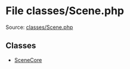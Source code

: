File classes/Scene.php
=========

Source: [classes/Scene.php](https://github.com/PrestaShop/PrestaShop/blob/1.5.0.9/classes/Scene.php)


Classes
-------

* [SceneCore](class.SceneCore.md)


